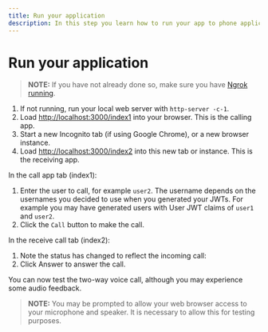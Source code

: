 ```yaml
---
title: Run your application
description: In this step you learn how to run your app to phone application.
---
```


# Run your application

> **NOTE:** If you have not already done so, make sure you have [Ngrok running](/client-sdk/tutorials/app-to-app/prerequisites#how-to-run-ngrok).

1. If not running, run your local web server with `http-server -c-1`.
2. Load [http://localhost:3000/index1](http://localhost:3000/index1) into your browser. This is the calling app.
3. Start a new Incognito tab (if using Google Chrome), or a new browser instance.
4. Load [http://localhost:3000/index2](http://localhost:3000/index2) into this new tab or instance. This is the receiving app.

In the call app tab (index1):

1. Enter the user to call, for example `user2`. The username depends on the usernames you decided to use when you generated your JWTs. For example you may have generated users with User JWT claims of `user1` and `user2`.
2. Click the `Call` button to make the call.

In the receive call tab (index2):

1. Note the status has changed to reflect the incoming call:
2. Click Answer to answer the call.

You can now test the two-way voice call, although you may experience some audio feedback.

> **NOTE:** You may be prompted to allow your web browser access to your microphone and speaker. It is necessary to allow this for testing purposes.
